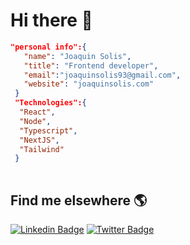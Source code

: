 # Hi there 👋

```json
"personal info":{
   "name": "Joaquin Solis",
   "title": "Frontend developer",
   "email":"joaquinsolis93@gmail.com",
   "website": "joaquinsolis.com"
 }
 "Technologies":{
  "React",
  "Node",
  "Typescript",
  "NextJS",
  "Tailwind"
 }
  
```


## Find me elsewhere 🌎

[![Linkedin Badge](https://img.shields.io/badge/-LinkedIn-blue?style=flat-square&logo=Linkedin&logoColor=white&link=https://www.linkedin.com/in/joaquinsolis/)](https://www.linkedin.com/in/joaquinsolis/)  [![Twitter Badge](https://img.shields.io/badge/-Twitter-1ca0f1?style=flat-square&labelColor=1ca0f1&logo=twitter&logoColor=white&link=https://twitter.com/joaquinsolis93)](https://twitter.com/joaquinsolis93)


